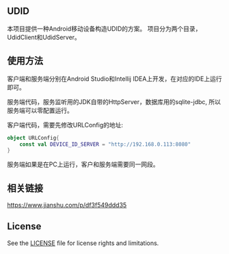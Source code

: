 ## UDID

本项目提供一种Android移动设备构造UDID的方案。
项目分为两个目录，UdidClient和UdidServer。

## 使用方法

客户端和服务端分别在Android Studio和Intellij IDEA上开发，在对应的IDE上运行即可。

服务端代码，服务监听用的JDK自带的HttpServer，数据库用的sqlite-jdbc, 所以服务端可以零配置运行。

客户端代码，需要先修改URLConfig的地址:

```kotlin
object URLConfig{
    const val DEVICE_ID_SERVER = "http://192.168.0.113:8080"
}
```

服务端如果是在PC上运行，客户和服务端需要同一网段。

## 相关链接
https://www.jianshu.com/p/df3f549ddd35


## License
See the [LICENSE](LICENSE.md) file for license rights and limitations.
